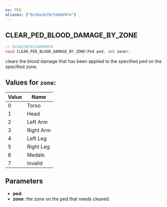 ```yaml
---
ns: PED
aliases: ["0x56e3b78c5408d9f4"]
---
```

## CLEAR_PED_BLOOD_DAMAGE_BY_ZONE

```c
// 0x56E3B78C5408D9F4
void CLEAR_PED_BLOOD_DAMAGE_BY_ZONE(Ped ped, int zone);
```

clears the blood damage that has been applied to the specified ped on the specified zone.

## Values for `zone`:
| Value | Name |
| --- | --- |
| 0 | Torso |
| 1 | Head |
| 2 | Left Arm |
| 3 | Right Arm |
| 4 | Left Leg |
| 5 | Right Leg |
| 6 | Medals |
| 7 | Invalid |


## Parameters
* **ped**: 
* **zone**: the zone on the ped that needs cleared.

